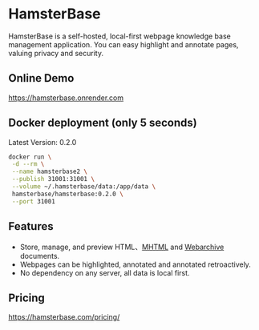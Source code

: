 # HamsterBase

HamsterBase is a self-hosted, local-first webpage knowledge base management application. You can easy highlight and annotate pages, valuing privacy and security.

## Online Demo

https://hamsterbase.onrender.com

## Docker deployment (only 5 seconds)

Latest Version: 0.2.0

```bash
docker run \
 -d --rm \
 --name hamsterbase2 \
 --publish 31001:31001 \
 --volume ~/.hamsterbase/data:/app/data \
 hamsterbase/hamsterbase:0.2.0 \
 --port 31001
```

## Features

- Store, manage, and preview HTML、[MHTML](https://en.wikipedia.org/wiki/MHTML) and [Webarchive](https://en.wikipedia.org/wiki/Webarchive) documents.
- Webpages can be highlighted, annotated and annotated retroactively.
- No dependency on any server, all data is local first.

## Pricing

https://hamsterbase.com/pricing/
